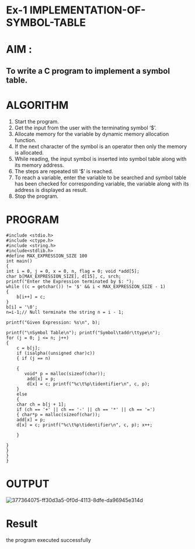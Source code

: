 # Ex-1 IMPLEMENTATION-OF-SYMBOL-TABLE
# AIM :
## To write a C program to implement a symbol table.
# ALGORITHM
1.	Start the program.
2.	Get the input from the user with the terminating symbol ‘$’.
3.	Allocate memory for the variable by dynamic memory allocation function.
4.	If the next character of the symbol is an operator then only the memory is allocated.
5.	While reading, the input symbol is inserted into symbol table along with its memory address.
6.	The steps are repeated till ‘$’ is reached.
7.	To reach a variable, enter the variable to be searched and symbol table has been checked for corresponding variable, the variable along with its address is displayed as result.
8.	Stop the program. 
# PROGRAM
~~~
#include <stdio.h> 
#include <ctype.h> 
#include <string.h>
#include<stdlib.h>
#define MAX_EXPRESSION_SIZE 100
int main() 
{
int i = 0, j = 0, x = 0, n, flag = 0; void *add[5];
char b[MAX_EXPRESSION_SIZE], d[15], c, srch;
printf("Enter the Expression terminated by $: ");
while ((c = getchar()) != '$' && i < MAX_EXPRESSION_SIZE - 1) 
{ 
    b[i++] = c;
}
b[i] = '\0';
n=i-1;// Null terminate the string n = i - 1;

printf("Given Expression: %s\n", b);

printf("\nSymbol Table\n"); printf("Symbol\taddr\ttype\n");
for (j = 0; j <= n; j++) 
{ 
    c = b[j];
    if (isalpha((unsigned char)c)) 
    { if (j == n)
    
    { 
       void* p = malloc(sizeof(char)); 
        add[x] = p;
        d[x] = c; printf("%c\t%p\tidentifier\n", c, p);
    }
    else 
    {
    char ch = b[j + 1];
    if (ch == '+' || ch == '-' || ch == '*' || ch == '=') 
    { char*p = malloc(sizeof(char));
    add[x] = p;
    d[x] = c; printf("%c\t%p\tidentifier\n", c, p); x++;
        
    }
    
}
}
}
}
~~~

# OUTPUT

![377364075-ff30d3a5-0f0d-4113-8dfe-da96945e314d](https://github.com/user-attachments/assets/6a707be0-52f7-4828-b145-7dc39de03a9e)


# Result
the program executed successfully
